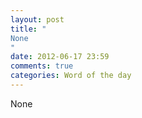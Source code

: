 ```yaml
---
layout: post
title: "
None
"
date: 2012-06-17 23:59
comments: true
categories: Word of the day
---
```


None

